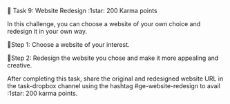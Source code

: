 🔖 Task 9: Website Redesign :1star: 200 Karma points

In this challenge, you can choose a website of your own choice and redesign it in your own way.

📌Step 1: Choose a website of your interest.

📌Step 2: Redesign the website you chose and make it more appealing and creative.

After completing this task, share the original and redesigned website  URL in the ⁠task-dropbox channel using the hashtag #ge-website-redesign to avail :1star: 200 karma points.